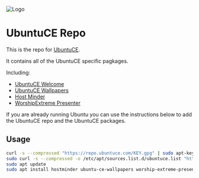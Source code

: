 ![Logo](https://raw.githubusercontent.com/mhancoc7/repo.ubuntuce.com/main/logo.png)
# UbuntuCE Repo

This is the repo for [UbuntuCE](https://ubuntuce.com/).

It contains all of the UbuntuCE specific pagkages.

Including:
- [UbuntuCE Welcome](https://github.com/mhancoc7/ubuntu-ce-welcome#readme)
- [UbuntuCE Wallpapers](https://github.com/mhancoc7/ubuntu-ce-wallpapers#readme)
- [Host Minder](https://github.com/mhancoc7/hostminder#readme)
- [WorshipExtreme Presenter](https://github.com/mhancoc7/worship-extreme-presenter#readme)

If you are already running Ubuntu you can use the instructions below to add the UbuntuCE repo and the UbuntuCE packages.

## Usage

```bash
curl -s --compressed "https://repo.ubuntuce.com/KEY.gpg" | sudo apt-key add -
sudo curl -s --compressed -o /etc/apt/sources.list.d/ubuntuce.list "https://repo.ubuntuce.com/ubuntuce.list"
sudo apt update
sudo apt install hostminder ubuntu-ce-wallpapers worship-extreme-presenter
```
